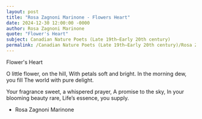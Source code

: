 ```yaml
---
layout: post
title: "Rosa Zagnoni Marinone - Flowers Heart"
date: 2024-12-30 12:00:00 -0000
author: Rosa Zagnoni Marinone
quote: "Flower's Heart"
subject: Canadian Nature Poets (Late 19th–Early 20th century)
permalink: /Canadian Nature Poets (Late 19th–Early 20th century)/Rosa Zagnoni Marinone/Rosa Zagnoni Marinone - Flowers Heart
---
```


Flower's Heart

O little flower, on the hill,
With petals soft and bright.
In the morning dew, you fill
The world with pure delight.

Your fragrance sweet, a whispered prayer,
A promise to the sky,
In your blooming beauty rare,
Life’s essence, you supply.

- Rosa Zagnoni Marinone
